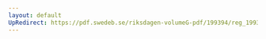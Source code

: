 ```yaml
---
layout: default
UpRedirect: https://pdf.swedeb.se/riksdagen-volumeG-pdf/199394/reg_199394_FiU/reg_199394_FiU_0002.pdf
---
```

